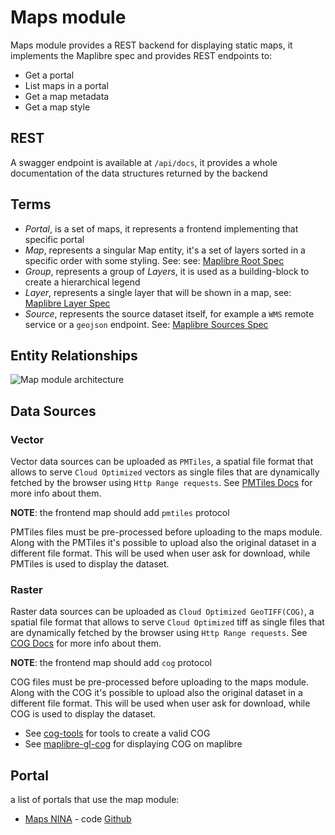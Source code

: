 # Maps module
Maps module provides a REST backend for displaying static maps, it implements the Maplibre spec and provides REST endpoints to:
- Get a portal
- List maps in a portal
- Get a map metadata
- Get a map style

## REST
A swagger endpoint is available at `/api/docs`, it provides a whole documentation of the data structures returned by the backend


## Terms
- *Portal*, is a set of maps, it represents a frontend implementing that specific portal
- *Map*, represents a singular Map entity, it's a set of layers sorted in a specific order with some styling. See: see: [Maplibre Root Spec](https://maplibre.org/maplibre-style-spec/root/)
- *Group*, represents a group of *Layers*, it is used as a building-block to create a hierarchical legend
- *Layer*, represents a single layer that will be shown in a map, see: [Maplibre Layer Spec](https://maplibre.org/maplibre-style-spec/layers/)
- *Source*, represents the source dataset itself, for example a `WMS` remote service or a `geojson` endpoint. See: [Maplibre Sources Spec](https://maplibre.org/maplibre-style-spec/sources/)


## Entity Relationships
![Map module architecture](kroki-plantuml:./maps.puml)


## Data Sources

### Vector
Vector data sources can be uploaded as `PMTiles`, a spatial file format that allows to serve `Cloud Optimized` vectors as single files that are dynamically fetched by the browser using `Http Range requests`. See [PMTiles Docs](https://github.com/protomaps/PMTiles) for more info about them.

**NOTE**: the frontend map should add `pmtiles` protocol

PMTiles files must be pre-processed before uploading to the maps module. Along with the PMTiles it's possible to upload also the original dataset in a different file format. This will be used when user ask for download, while PMTiles is used to display the dataset.

### Raster
Raster data sources can be uploaded as `Cloud Optimized GeoTIFF(COG)`, a spatial file format that allows to serve `Cloud Optimized` tiff as single files that are dynamically fetched by the browser using `Http Range requests`. See [COG Docs](https://www.cogeo.org/) for more info about them.

**NOTE**: the frontend map should add `cog` protocol

COG files must be pre-processed before uploading to the maps module. Along with the COG it's possible to upload also the original dataset in a different file format. This will be used when user ask for download, while COG is used to display the dataset.

- See [cog-tools](https://github.com/NINAnor/cog-tools) for tools to create a valid COG
- See [maplibre-gl-cog](https://github.com/NINAnor/maplibre-gl-cog) for displaying COG on maplibre

## Portal
a list of portals that use the map module:
- [Maps NINA](https://maps.nina.no) - code [Github](https://github.com/NINAnor/nina-map-explorer)
